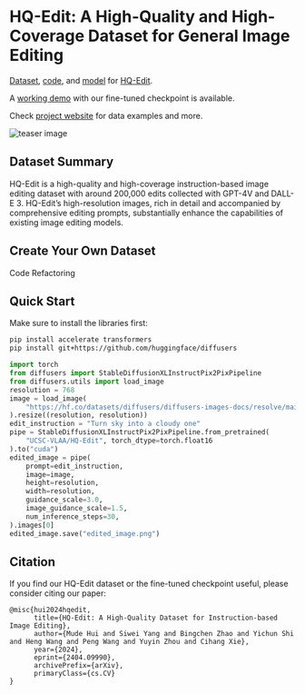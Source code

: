 # HQ-Edit: A High-Quality and High-Coverage Dataset for General Image Editing

[Dataset](https://huggingface.co/datasets/UCSC-VLAA/HQ-Edit), [code](), and [model](https://huggingface.co/UCSC-VLAA/HQ-Edit) for [HQ-Edit]().

A [working demo](https://huggingface.co/spaces/LAOS-Y/HQEdit) with our fine-tuned checkpoint is available.

Check [project website](https://thefllood.github.io/HQEdit_web/) for data examples and more.

![teaser image](figs/teaser.png)

## Dataset Summary
HQ-Edit is a high-quality and high-coverage instruction-based image editing dataset with around 200,000 edits collected with GPT-4V and DALL-E 3. HQ-Edit’s high-resolution images, rich in detail and accompanied by comprehensive editing prompts, substantially enhance the capabilities of existing image editing models.

## Create Your Own Dataset
Code Refactoring
## Quick Start
Make sure to install the libraries first:

```bash 
pip install accelerate transformers
pip install git+https://github.com/huggingface/diffusers
```

```python 
import torch
from diffusers import StableDiffusionXLInstructPix2PixPipeline
from diffusers.utils import load_image
resolution = 768
image = load_image(
    "https://hf.co/datasets/diffusers/diffusers-images-docs/resolve/main/mountain.png"
).resize((resolution, resolution))
edit_instruction = "Turn sky into a cloudy one"
pipe = StableDiffusionXLInstructPix2PixPipeline.from_pretrained(
    "UCSC-VLAA/HQ-Edit", torch_dtype=torch.float16
).to("cuda")
edited_image = pipe(
    prompt=edit_instruction,
    image=image,
    height=resolution,
    width=resolution,
    guidance_scale=3.0,
    image_guidance_scale=1.5,
    num_inference_steps=30,
).images[0]
edited_image.save("edited_image.png")
```

## Citation
If you find our HQ-Edit dataset or the fine-tuned checkpoint useful, please consider citing our paper:

```
@misc{hui2024hqedit,
      title={HQ-Edit: A High-Quality Dataset for Instruction-based Image Editing}, 
      author={Mude Hui and Siwei Yang and Bingchen Zhao and Yichun Shi and Heng Wang and Peng Wang and Yuyin Zhou and Cihang Xie},
      year={2024},
      eprint={2404.09990},
      archivePrefix={arXiv},
      primaryClass={cs.CV}
}
```

